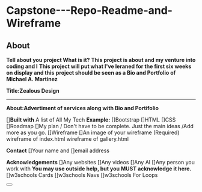# Capstone---Repo-Readme-and-Wireframe
**About**
-------------------------------------------------------------------------------------------
**Tell about you project What is it?**
**This project is about and my venture into coding and I**
**This project will put what I've leraned for the first six weeks on display and this**
**project should be seen as a Bio and Portfolio of Michael A. Martinez**

**Title:Zealous Design**
_______________________________
**About:Advertiment of services along with Bio and Portifolio**

[]**Built with**
   A list
      of
     All
     My
    Tech
**Example:**
[]Bootstrap
[]HTML
[]CSS
[]Roadmap
[]My plan / Don't have to be complete.
 Just the main ideas /Add more as you go.
[]Wireframe
[]An image of your wireframe (Required) wireframe of index.html wireframe of gallery.html

**Contact**
[]Your name and []email address

**Acknowledgements**
[]Any websites
[]Any videos
[]Any AI
[]Any person you work with
**You may use outside help, but you MUST acknowledge it here.**
[]w3schools Cards
[]w3schools Navs
[]w3schools For Loops

<button href="https://www.canva.com/design/DAGKhCMgm_o/llBQHTYc4UyosenI2LuRNg/edit?utm_content=DAGKhCMgm_o&utm_campaign=designshare&utm_medium=link2&utm_source=sharebutton" alt="Whiteboard/Cavana"></button>
